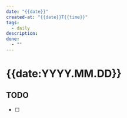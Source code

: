 ```yaml
---
date: "{{date}}"
created-at: "{{date}}T{{time}}"
tags:
  - daily
description: 
done:
  - ""
---
```

# {{date:YYYY.MM.DD}}

## TODO
- [ ] 